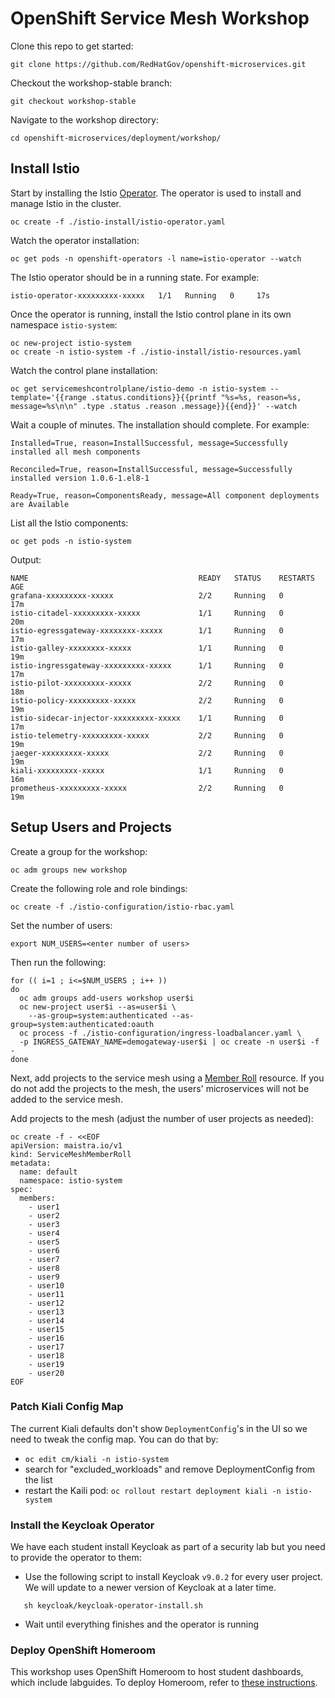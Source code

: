 # OpenShift Service Mesh Workshop

Clone this repo to get started:
```
git clone https://github.com/RedHatGov/openshift-microservices.git
```

Checkout the workshop-stable branch:
```
git checkout workshop-stable
```

Navigate to the workshop directory:
```
cd openshift-microservices/deployment/workshop/
```

## Install Istio
Start by installing the Istio [Operator][1].  The operator is used to install and manage Istio in the cluster.
```
oc create -f ./istio-install/istio-operator.yaml
```

Watch the operator installation:
```
oc get pods -n openshift-operators -l name=istio-operator --watch
```

The Istio operator should be in a running state.  For example:
```
istio-operator-xxxxxxxxx-xxxxx   1/1   Running   0     17s
```

Once the operator is running, install the Istio control plane in its own namespace `istio-system`:
```
oc new-project istio-system
oc create -n istio-system -f ./istio-install/istio-resources.yaml
```

Watch the control plane installation:
```
oc get servicemeshcontrolplane/istio-demo -n istio-system --template='{{range .status.conditions}}{{printf "%s=%s, reason=%s, message=%s\n\n" .type .status .reason .message}}{{end}}' --watch
```

Wait a couple of minutes.  The installation should complete.  For example:

```
Installed=True, reason=InstallSuccessful, message=Successfully installed all mesh components

Reconciled=True, reason=InstallSuccessful, message=Successfully installed version 1.0.6-1.el8-1

Ready=True, reason=ComponentsReady, message=All component deployments are Available

```

List all the Istio components:
```
oc get pods -n istio-system
```

Output:

```
NAME                                      READY   STATUS    RESTARTS   AGE
grafana-xxxxxxxxx-xxxxx                   2/2     Running   0          17m
istio-citadel-xxxxxxxxx-xxxxx             1/1     Running   0          20m
istio-egressgateway-xxxxxxxx-xxxxx        1/1     Running   0          17m
istio-galley-xxxxxxxx-xxxxx               1/1     Running   0          19m
istio-ingressgateway-xxxxxxxxx-xxxxx      1/1     Running   0          17m
istio-pilot-xxxxxxxxx-xxxxx               2/2     Running   0          18m
istio-policy-xxxxxxxxx-xxxxx              2/2     Running   0          19m
istio-sidecar-injector-xxxxxxxxx-xxxxx    1/1     Running   0          17m
istio-telemetry-xxxxxxxxx-xxxxx           2/2     Running   0          19m
jaeger-xxxxxxxxx-xxxxx                    2/2     Running   0          19m
kiali-xxxxxxxxx-xxxxx                     1/1     Running   0          16m
prometheus-xxxxxxxxx-xxxxx                2/2     Running   0          19m
```

## Setup Users and Projects

Create a group for the workshop:
```
oc adm groups new workshop
```

Create the following role and role bindings:
```
oc create -f ./istio-configuration/istio-rbac.yaml
```

Set the number of users:
```
export NUM_USERS=<enter number of users>
```

Then run the following:
```
for (( i=1 ; i<=$NUM_USERS ; i++ ))
do
  oc adm groups add-users workshop user$i
  oc new-project user$i --as=user$i \
    --as-group=system:authenticated --as-group=system:authenticated:oauth
  oc process -f ./istio-configuration/ingress-loadbalancer.yaml \
  -p INGRESS_GATEWAY_NAME=demogateway-user$i | oc create -n user$i -f -
done
```

Next, add projects to the service mesh using a [Member Roll][2] resource.  If you do not add the projects to the mesh, the users' microservices will not be added to the service mesh.

Add projects to the mesh (adjust the number of user projects as needed):
```
oc create -f - <<EOF
apiVersion: maistra.io/v1
kind: ServiceMeshMemberRoll
metadata:
  name: default
  namespace: istio-system
spec:
  members:
    - user1
    - user2
    - user3
    - user4
    - user5
    - user6
    - user7
    - user8
    - user9
    - user10
    - user11
    - user12
    - user13
    - user14
    - user15
    - user16
    - user17
    - user18
    - user19
    - user20
EOF
```
### Patch Kiali Config Map
The current Kiali defaults don't show `DeploymentConfig`'s in the UI so we need to tweak the config map. You can do that by:
* `oc edit cm/kiali -n istio-system`
* search for "excluded_workloads" and remove DeploymentConfig from the list
* restart the Kaili pod: `oc rollout restart deployment kiali -n istio-system`

### Install the Keycloak Operator
We have each student install Keycloak as part of a security lab but you need to provide the operator to them:

* Use the following script to install Keycloak `v9.0.2` for every user project.  We will update to a newer version of Keycloak at a later time.
```
   sh keycloak/keycloak-operator-install.sh
```
* Wait until everything finishes and the operator is running

### Deploy OpenShift Homeroom
This workshop uses OpenShift Homeroom to host student dashboards, which include labguides. To deploy Homeroom, refer to [these instructions](https://github.com/RedHatGov/service-mesh-workshop-dashboard).


[1]: https://www.openshift.com/learn/topics/operators
[2]: https://docs.openshift.com/container-platform/4.1/service_mesh/service_mesh_install/installing-ossm.html#ossm-member-roll_installing-ossm
